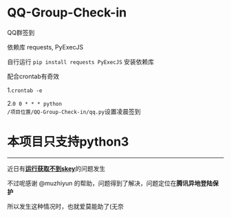 # QQ-Group-Check-in
QQ群签到

依赖库
requests, PyExecJS

自行运行
<code>pip install requests PyExecJS</code>
安装依赖库

配合crontab有奇效

1.<code>crontab -e</code>

2.<code>0 0 * * * python /项目位置/QQ-Group-Check-in/qq.py</code>设置凌晨签到

# 本项目只支持python3

---
近日有[**运行获取不到skey**](https://github.com/evilinsipid/QQ-Group-Check-in/issues/5)的问题发生

不过呢感谢 @muzhiyun 的帮助，问题得到了解决，问题定位在**腾讯异地登陆保护**

所以发生这种情况时，也就爱莫能助了(无奈
